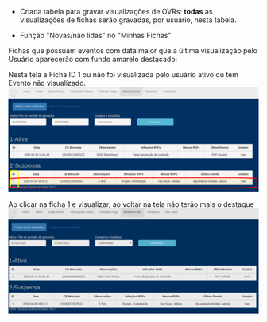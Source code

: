 * Criada tabela para gravar visualizações de OVRs: **todas** as visualizações de fichas 
serão gravadas, por usuário, nesta tabela.

* Função "Novas/não lidas" no "Minhas Fichas"

Fichas que possuam eventos com data maior que a última visualização pelo Usuário aparecerão com fundo amarelo destacado:

Nesta tela a Ficha ID 1 ou não foi visualizada pelo usuário ativo ou tem Evento não visualizado. 
![Novas](../images/novas1.png)

Ao clicar na ficha 1 e visualizar, ao voltar na tela não terão mais o destaque
![Novas](../images/novas2.png)
